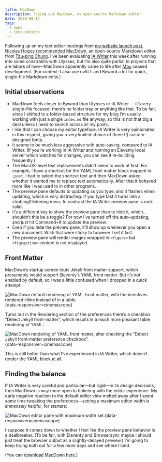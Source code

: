 ```yaml
---
title: MacDown
description: Trying out MacDown, an open-source Markdown editor
date: 2020-09-17
tags:
  - apps
  - text-editors
---
```


Following up on my text editor musings from [my website launch post](/posts/a-new-home/), [Nicolas Hoizey recommended](https://twitter.com/nhoizey/status/1305880074974101504) [MacDown](https://macdown.uranusjr.com), an open-source Markdown editor from [Tzu-ping Chung](https://uranusjr.com). I’ve been evaluating [IA Writer](https://ia.net/writer) this week after running into some constraints with Ulysses, but I’m also quite partial to projects that are labors of love—MacDown apparently came to life after [Mou](http://25.io/mou/) ceased development. (For context: I also use nvALT and Byword a lot for quick, single-file Markdown edits.)

## Initial observations


* MacDown feels closer to Byword than Ulysses or IA Writer — it’s very single-file focused; there’s no folder tray or anything like that. To be fair, since I shifted to a folder-based structure for my blog I’m usually working with just a single `index.md` file anyway, so this is not that big a deal unless I need to search across all my posts.
* I like that I can choose my editor typeface. IA Writer is very opinionated in this respect, giving you a very limited choice of three (!) custom-designed fonts.
* It seems to be much less aggressive with auto-saving, compared to IA Writer. (If you’re working in IA Writer and running an Eleventy local server which watches for changes, you can see it re-building frequently.)
* The MacOS-level text replacements didn’t seem to work at first. For example, I have a shortcut for the YAML front matter block mapped to `;post`. I had to select the shortcut text and then MacDown asked whether it wanted me to replace text automatically. After that it behaved more like I was used to in other programs.
* The preview pane defaults to updating as you type, and it flashes when updating, which is *very* distracting. If you type fast it turns into a strobing/flickering mess. In contrast the IA Writer preview pane is rock solid.
* It’s a different key to show the preview pane than to hide it, which…shouldn’t this be a toggle? For now I’ve turned off the auto-updating, and just hit Command+R to update the preview.
* Even if you hide the preview pane, it’ll show up whenever you open a new document. Wish that were sticky to however I set it last.
* The preview pane will render images wrapped in `<figure>` but `<figcaption>` content is not displayed.

## Front Matter

MacDown’s startup screen touts Jekyll front matter support, which presumably would support Eleventy’s YAML front matter. But it’s not enabled by default, so I was a little confused when I dropped in a quick attempt:

![MacDown default rendering of YAML front matter, with the directives rendered inline instead of in a table.](macdown-yaml.jpg "Default rendering of fenced YAML front matter block"){data-responsiver=cinemascope}

Turns out in the Rendering section of the preferences there’s a checkbox “Detect Jekyll front-matter”, which results in a much more pleasant table rendering of YAML:

![MacDown rendering of YAML front matter, after checking the “Detect Jekyll front-matter preference checkbox”.](macdown-yaml-jekyll.jpg "Table rendering of “Jekyll” YAML block"){data-responsiver=cinemascope}

This is still better than what I’ve experienced in IA Writer, which doesn’t render the YAML block at all.

## Finding the balance

If IA Writer is very careful and particular—but rigid—in its design decisions, then MacDown is way more open to tinkering with the editor experience. My early negative reaction to the default editor view melted away after I spent some time tweaking the preferences—setting a maximum editor width is *immensely* helpful, for starters: 

![MacDown editor pane with maximum width set.](macdown-editor-width.jpg "MacDown’s editor pane after setting a maximum width, using Operator Mono as the font."){data-responsiver=cinemascope}

I suppose it comes down to whether I feel like the preview pane behavior is a dealbreaker. (To be fair, with Eleventy and Browsersync maybe I should just treat the browser output as a slightly-delayed preview.) I’m going to keep trying both out for a few more days and see where I land.

(You can [download MacDown here](https://macdown.uranusjr.com).)
